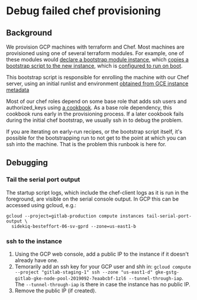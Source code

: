 # Debug failed chef provisioning

## Background

We provision GCP machines with terraform and Chef. Most machines are provisioned
using one of several terraform modules. For example, one of these modules would
[declare a bootstrap module instance](https://ops.gitlab.net/gitlab-com/gl-infra/terraform-modules/google/generic-stor/blob/2127ddf7d5c153970b8ba5780f1c72c6aa9873f8/main.tf#L1),
which
[copies a bootstrap script to the new instance](https://ops.gitlab.net/gitlab-com/gl-infra/terraform-modules/google/bootstrap/blob/582d1377032c4f6d524b1e92d1fd99099acf3055/main.tf#L9),
which is
[configured to run on boot](https://ops.gitlab.net/gitlab-com/gl-infra/terraform-modules/google/generic-stor/blob/42c43a363bee441416ba4e3a1459c99b97e7c13e/instance.tf#L139).

This bootstrap script is responsible for enrolling the machine with our Chef
server, using an initial runlist and environment
[obtained from GCE instance metadata](https://ops.gitlab.net/gitlab-com/gl-infra/terraform-modules/google/generic-stor/blob/42c43a363bee441416ba4e3a1459c99b97e7c13e/instance.tf#L18-36.)

Most of our chef roles depend on some base role that adds ssh users and
authorized_keys using [a
cookbook](https://ops.gitlab.net/gitlab-com/gl-infra/terraform-modules/google/generic-stor/blob/42c43a363bee441416ba4e3a1459c99b97e7c13e/instance.tf#L18-36).
As a base role dependency, this cookbook runs early in the provisioning process.
If a later cookbook fails during the initial chef bootstrap, we usually ssh in
to debug the problem.

If you are iterating on early-run recipes, or the bootstrap script itself, it's
possible for the bootstrapping run to not get to the point at which you can ssh
into the machine. That is the problem this runbook is here for.

## Debugging

### Tail the serial port output

The startup script logs, which include the chef-client logs as it is run in the
foreground, are visible on the serial console output. In GCP this can be
accessed using gcloud, e.g.:

```
gcloud --project=gitlab-production compute instances tail-serial-port-output \
  sidekiq-besteffort-06-sv-gprd --zone=us-east1-b
```

### ssh to the instance

1. Using the GCP web console, add a public IP to the instance if it doesn't
   already have one.
1. Temorarily add an ssh key for your GCP user and shh in: `gcloud compute
   --project "gitlab-staging-1" ssh --zone "us-east1-d"
   gke-gstg-gitlab-gke-node-pool-2019092-7eaabcbf-1zl6 --tunnel-through-iap`.
   The `--tunnel-through-iap` is there in case the instance has no public IP.
1. Remove the public IP (if created).
